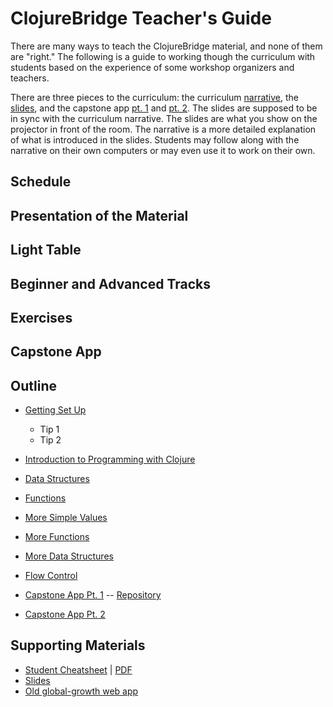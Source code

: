 ClojureBridge Teacher's Guide 
=============================

There are many ways to teach the ClojureBridge material, and none of them are \"right.\" The following is a guide to working though the curriculum with students based on the experience of some workshop organizers and teachers.

There are three pieces to the curriculum: the curriculum [narrative](README.md), the [slides](http://clojurebridge.github.io/curriculum), and the capstone app [pt. 1](https://github.com/ClojureBridge/drawing/blob/master/curriculum/first-program.md) and [pt. 2](https://github.com/ClojureBridge/drawing/blob/master/curriculum/create-something.md). The slides are supposed to be in sync with the curriculum narrative. The slides are what you show on the projector in front of the room. The narrative is a more detailed explanation of what is introduced in the slides. Students may follow along with the narrative on their own computers or may even use it to work on their own. 

Schedule
--------

Presentation of the Material
----------------------------

Light Table
-----------

Beginner and Advanced Tracks
----------------------------

Exercises
---------

Capstone App
------------

Outline
-------
* [Getting Set Up](outline/setup.md)
   * Tip 1
   * Tip 2
* [Introduction to Programming with Clojure](outline/intro.md)
* [Data Structures](outline/data_structures.md)
* [Functions](outline/functions.md)
* [More Simple Values](outline/simple_values2.md)
* [More Functions](outline/functions2.md)
* [More Data Structures](outline/data_structures2.md)
* [Flow Control](outline/flow_control.md)

* [Capstone App Pt. 1](https://github.com/ClojureBridge/drawing/blob/master/curriculum/first-program.md)  -- [Repository](https://github.com/ClojureBridge/drawing/blob/master/README.md)
* [Capstone App Pt. 2](https://github.com/ClojureBridge/drawing/blob/master/curriculum/create-something.md)




Supporting Materials
--------------------
* [Student Cheatsheet](outline/cheatsheet.md) | [PDF](ClojureBridgeCheatsheet-v1.pdf)
* [Slides](http://clojurebridge.github.io/curriculum)
* [Old global-growth web app](https://github.com/ClojureBridge/global-growth/blob/master/README.md)
